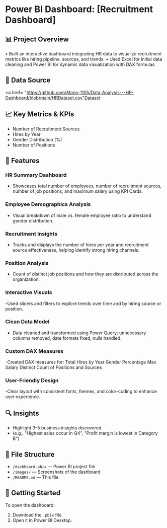 # Power BI Dashboard: [Recruitment Dashboard]
## 📊 Project Overview
•	Built an interactive dashboard integrating HR data to visualize recruitment metrics like hiring pipeline, sources, and trends.
•	Used Excel for initial data cleaning and Power BI for dynamic data visualization with DAX formulas.

## 🧾 Data Source
<a.href= "https://github.com/Mano-1105/Data-Analysis---HR-Dashboard/blob/main/HRDataset.csv"Dataset</a>

## 📈 Key Metrics & KPIs
- Number of Recruitment Sources
- Hires by Year
- Gender Distribution (%)
- Number of Positions

## 📌 Features
### HR Summary Dashboard
- Showcases total number of employees, number of recruitment sources, number of job positions, and maximum salary using KPI Cards.
### Employee Demographics Analysis
- Visual breakdown of male vs. female employee ratio to understand gender distribution.
### Recruitment Insights
- Tracks and displays the number of hires per year and recruitment source effectiveness, helping identify strong hiring channels.
### Position Analysis
- Count of distinct job positions and how they are distributed across the organization.
### Interactive Visuals
-Used slicers and filters to explore trends over time and by hiring source or position.
### Clean Data Model
- Data cleaned and transformed using Power Query; unnecessary columns removed, date formats fixed, nulls handled.
### Custom DAX Measures
-Created DAX measures for:
  Total Hires by Year
  Gender Percentage
  Max Salary
  Distinct Count of Positions and Sources
### User-Friendly Design
-Clear layout with consistent fonts, themes, and color-coding to enhance user experience.

## 🔍 Insights
- Highlight 3–5 business insights discovered.
- (e.g., "Highest sales occur in Q4", "Profit margin is lowest in Category B")

## 📂 File Structure
- `/dashboard.pbix` — Power BI project file
- `/images/` — Screenshots of the dashboard
- `/README.md` — This file

## 🚀 Getting Started
To open the dashboard:
1. Download the `.pbix` file.
2. Open it in Power BI Desktop.

